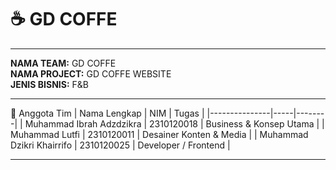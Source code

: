 # ☕ GD COFFE

---

**NAMA TEAM:** GD COFFE <br>
**NAMA PROJECT:** GD COFFE WEBSITE <br>
**JENIS BISNIS:** F&B

---

👥 Anggota Tim
| Nama Lengkap | NIM | Tugas |
|---------------|-----|--------|
| Muhammad Ibrah Adzdzikra | 2310120018 | Business & Konsep Utama |
| Muhammad Lutfi | 2310120011 | Desainer Konten & Media |
| Muhammad Dzikri Khairrifo | 2310120025 | Developer / Frontend |

---
